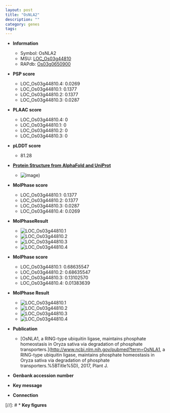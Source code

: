 ```yaml
---
layout: post
title: "OsNLA2"
description: ""
category: genes
tags: 
---
```


* **Information**  
    + Symbol: OsNLA2  
    + MSU: [LOC_Os03g44810](http://rice.plantbiology.msu.edu/cgi-bin/ORF_infopage.cgi?orf=LOC_Os03g44810)  
    + RAPdb: [Os03g0650900](http://rapdb.dna.affrc.go.jp/viewer/gbrowse_details/irgsp1?name=Os03g0650900)  

* **PSP score**  
    + LOC_Os03g44810.4: 0.0269 
    + LOC_Os03g44810.1: 0.1377 
    + LOC_Os03g44810.2: 0.1377 
    + LOC_Os03g44810.3: 0.0287 

* **PLAAC score**  
    + LOC_Os03g44810.4: 0 
    + LOC_Os03g44810.1: 0 
    + LOC_Os03g44810.2: 0 
    + LOC_Os03g44810.3: 0 

* **pLDDT score**
    + 81.28

* **[Protein Structure from AlphaFold and UniProt](https://www.uniprot.org/uniprotkb/Q7XZZ3/entry#structure)**
    + ![image](https://ricepsp.github.io/images/Q7/AF-Q7XZZ3-F1.png))

* **MolPhase score**
    + LOC_Os03g44810.1: 0.1377
    + LOC_Os03g44810.2: 0.1377
    + LOC_Os03g44810.3: 0.0287
    + LOC_Os03g44810.4: 0.0269

* **MolPhaseResult**
    + ![LOC_Os03g44810.1](https://ricepsp.github.io/pictures/LOC_Os03g/LOC_Os03g44810.1.png)
    + ![LOC_Os03g44810.2](https://ricepsp.github.io/pictures/LOC_Os03g/LOC_Os03g44810.2.png)
    + ![LOC_Os03g44810.3](https://ricepsp.github.io/pictures/LOC_Os03g/LOC_Os03g44810.3.png)
    + ![LOC_Os03g44810.4](https://ricepsp.github.io/pictures/LOC_Os03g/LOC_Os03g44810.4.png)

* **MolPhase score**
    + LOC_Os03g44810.1: 0.68635547
    + LOC_Os03g44810.2: 0.68635547
    + LOC_Os03g44810.3: 0.13102570
    + LOC_Os03g44810.4: 0.01383639

* **MolPhase Result**
    + ![LOC_Os03g44810.1](https://304243504.github.io/Pictures/LOC_Os03g/LOC_Os03g44810.1.png)
    + ![LOC_Os03g44810.2](https://304243504.github.io/Pictures/LOC_Os03g/LOC_Os03g44810.2.png)
    + ![LOC_Os03g44810.3](https://304243504.github.io/Pictures/LOC_Os03g/LOC_Os03g44810.3.png)
    + ![LOC_Os03g44810.4](https://304243504.github.io/Pictures/LOC_Os03g/LOC_Os03g44810.4.png)

* **Publication**  
    + [OsNLA1, a RING-type ubiquitin ligase, maintains phosphate homeostasis in Oryza sativa via degradation of phosphate transporters.](http://www.ncbi.nlm.nih.gov/pubmed?term=OsNLA1, a RING-type ubiquitin ligase, maintains phosphate homeostasis in Oryza sativa via degradation of phosphate transporters.%5BTitle%5D), 2017, Plant J.

* **Genbank accession number**  

* **Key message**  

* **Connection**  

[//]: # * **Key figures**  


